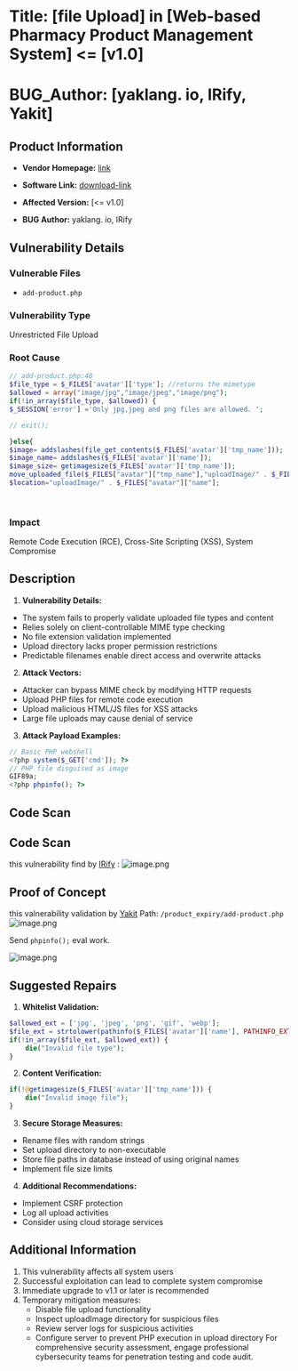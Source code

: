 

# Title: [file Upload] in [Web-based Pharmacy Product Management System] <= [v1.0]

# **BUG_Author:** [yaklang. io, IRify, Yakit]

## Product Information
- **Vendor Homepage:** [link](https://www.sourcecodester.com/php/17883/web-based-product-alert-system.html)
- **Software Link:** [download-link](https://www.sourcecodester.com/sites/default/files/download/Senior%20Walter/product_expiry.zip)
- **Affected Version:** [<= v1.0]

- **BUG Author:** yaklang. io, IRify 

## Vulnerability Details
### Vulnerable Files
* `add-product.php` 
### Vulnerability Type
Unrestricted File Upload
### Root Cause

```php
// add-product.php:40
$file_type = $_FILES['avatar']['type']; //returns the mimetype
$allowed = array("image/jpg","image/jpeg","image/png");
if(!in_array($file_type, $allowed)) {
$_SESSION['error'] ='Only jpg,jpeg and png files are allowed. ';

// exit();

}else{
$image= addslashes(file_get_contents($_FILES['avatar']['tmp_name']));
$image_name= addslashes($_FILES['avatar']['name']);
$image_size= getimagesize($_FILES['avatar']['tmp_name']);
move_uploaded_file($_FILES["avatar"]["tmp_name"],"uploadImage/" . $_FILES["avatar"]["name"]);			
$location="uploadImage/" . $_FILES["avatar"]["name"];
		
		
```

### Impact
Remote Code Execution (RCE), Cross-Site Scripting (XSS), System Compromise

## Description
1. **Vulnerability Details:**

- The system fails to properly validate uploaded file types and content
- Relies solely on client-controllable MIME type checking
- No file extension validation implemented
- Upload directory lacks proper permission restrictions
- Predictable filenames enable direct access and overwrite attacks

2. **Attack Vectors:**

- Attacker can bypass MIME check by modifying HTTP requests
- Upload PHP files for remote code execution
- Upload malicious HTML/JS files for XSS attacks
- Large file uploads may cause denial of service

3. **Attack Payload Examples:**


```php
// Basic PHP webshell
<?php system($_GET['cmd']); ?>
// PHP file disguised as image
GIF89a;
<?php phpinfo(); ?>
```

## Code Scan
## Code Scan 
this vulnerability find by [IRify](ssa.to) :
![image.png](https://s2.loli.net/2025/04/08/U6a8JkW3Rw4t5q1.png)


## Proof of Concept
this valnerability validation by [Yakit](https://www.yaklang.io/)
Path: `/product_expiry/add-product.php`
![image.png](https://s2.loli.net/2025/04/08/E4tyh98CPGKvFpl.png)


Send `phpinfo();` eval work. 

![image.png](https://s2.loli.net/2025/04/08/petxzNm8uGQROLc.png)


## Suggested Repairs
1. **Whitelist Validation:**
```php
$allowed_ext = ['jpg', 'jpeg', 'png', 'gif', 'webp'];
$file_ext = strtolower(pathinfo($_FILES['avatar']['name'], PATHINFO_EXTENSION));
if(!in_array($file_ext, $allowed_ext)) {
    die("Invalid file type");
}
```
2. **Content Verification:**
```php
if(!@getimagesize($_FILES['avatar']['tmp_name'])) {
    die("Invalid image file");
}
```
3. **Secure Storage Measures:**
- Rename files with random strings
- Set upload directory to non-executable
- Store file paths in database instead of using original names
- Implement file size limits
4. **Additional Recommendations:**
- Implement CSRF protection
- Log all upload activities
- Consider using cloud storage services
## Additional Information
1. This vulnerability affects all system users
2. Successful exploitation can lead to complete system compromise
3. Immediate upgrade to v1.1 or later is recommended
4. Temporary mitigation measures:
   - Disable file upload functionality
   - Inspect uploadImage directory for suspicious files
   - Review server logs for suspicious activities
   - Configure server to prevent PHP execution in upload directory
For comprehensive security assessment, engage professional cybersecurity teams for penetration testing and code audit.